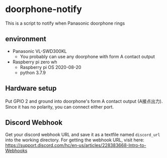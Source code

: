 # doorphone-notify
This is a script to notify when Panasonic doorphone rings

## environment
- Panasonic VL-SWD300KL
  - You probably can use any doorphone with form A contact output
- Raspberry pi zero wh
  - Raspberry pi OS 2020-08-20
  - python 3.7.9

## Hardware setup
Put GPIO 2 and ground into doorphone's form A contact output (A接点出力).
Since it has no polarity, you can connect either port.

## Discord Webhook
Get your discord webhook URL and save it as a textfile named `discord_url` into the working directory.
For getting the webhook URL, visit here: 
https://support.discord.com/hc/en-us/articles/228383668-Intro-to-Webhooks
